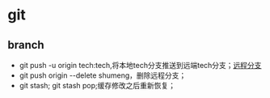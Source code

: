 # git

## branch

- git push -u origin tech:tech,将本地tech分支推送到远端tech分支；[远程分支](https://git-scm.com/book/zh/v1/Git-%E5%88%86%E6%94%AF-%E8%BF%9C%E7%A8%8B%E5%88%86%E6%94%AF)
- git push origin --delete shumeng，删除远程分支；
- git stash; git stash pop;缓存修改之后重新恢复； 
